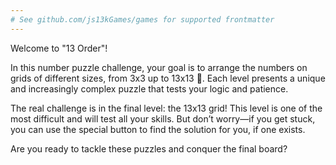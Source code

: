 ```yaml
---
# See github.com/js13kGames/games for supported frontmatter
---
```

Welcome to "13 Order"!

In this number puzzle challenge, your goal is to arrange the numbers on grids of different sizes, from 3x3 up to 13x13 🤯. Each level presents a unique and increasingly complex puzzle that tests your logic and patience.

The real challenge is in the final level: the 13x13 grid! This level is one of the most difficult and will test all your skills. But don’t worry—if you get stuck, you can use the special button to find the solution for you, if one exists.

Are you ready to tackle these puzzles and conquer the final board?